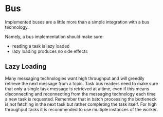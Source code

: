 # Bus

Implemented buses are a little more than a simple integration with a bus technology.

Namely, a bus implementation should make sure:

- reading a task is lazy loaded
- lazy loading produces no side effects

## Lazy Loading

Many messaging technologies want high throughput and will greedily retrieve the next message from a topic. 
Task bus readers need to make sure that only a single task message is retrieved at a time, 
even if this means disconnecting and reconnecting from the messaging technology each time a 
new task is requested. Remember that in batch processing the bottleneck is not fetching
in the next task but rather completing the task itself. For high throughput tasks it is 
recommended to use multiple instances of the worker.


